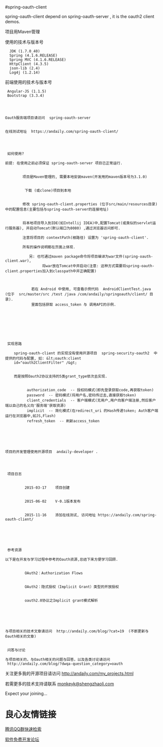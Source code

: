 #spring-oauth-client

 
  spring-oauth-client depend on  spring-oauth-server ,
  it is the oauth2 client demos.
 

 


项目用Maven管理


使用的技术与版本号
 
      JDK (1.7.0_40) 
      Spring (4.1.6.RELEASE) 
      Spring MVC (4.1.6.RELEASE) 
      HttpClient (4.3.5) 
      json-lib (2.4) 
      Log4j (1.2.14) 
 
前端使用的技术与版本号
 
     Angular-JS (1.1.5) 
     Bootstrap (3.3.4) 
 
 

 
    Oauth服务端项目请访问  spring-oauth-server 
 
 
    在线测试地址  https://andaily.com/spring-oauth-client/ 
 

 
 
     如何使用? 
     
    前提: 在使用之前必须保证 spring-oauth-server 项目已正常运行.
     
         
            项目是Maven管理的, 需要本地安装maven(开发用的maven版本号为3.1.0)
         
         
             下载 (或clone)项目到本地
         
         
            修改 spring-oauth-client.properties (位于src/main/resources目录)中的配置信息(主要包括与spring-oauth-server的连接地址)
         
         
            将本地项目导入到IDE(如Intellij IDEA)中,配置Tomcat(或类似的servlet运行服务器), 并启动Tomcat(默认端口为8080) ,通过浏览器访问即可.
             
            注意将项目的 contextPath(根路径) 设置为 'spring-oauth-client'.
             
            所有的操作说明都在页面上体现.
             
               另: 也可通过maven package命令将项目编译为war文件(spring-oauth-client.war),
                     将war放在Tomcat中并启动(注意: 这种方式需要将spring-oauth-client.properties加入到classpath中并正确配置)
         
         
             
                若在 Android 中使用, 可查看示例代码  AndroidClientTest.java (位于  src/master/src /test /java /com/andaily/springoauth/client/ 目录).
                里面包括获取 access_token 与 调用API的示例.
             
         
     
 


 
 
     实现思路 
     
        spring-oauth-client 的实现没有使用开源项目  spring-security-oauth2  中提供的代码与配置, 如: &lt;oauth:client
        id="oauth2ClientFilter" /&gt; 
     
     
        而是按照Oauth2协议支持的5类grant_type依次去实现.
         
         
              authorization_code  -- 授权码模式(即先登录获取code,再获取token) 
              password  -- 密码模式(将用户名,密码传过去,直接获取token) 
              client_credentials  -- 客户端模式(无用户,用户向客户端注册,然后客户端以自己的名义向'服务端'获取资源) 
              implicit  -- 简化模式(在redirect_uri 的Hash传递token; Auth客户端运行在浏览器中,如JS,Flash) 
              refresh_token  -- 刷新access_token 
         

     
 

 
    项目的开发管理使用开源项目  andaily-developer .
 
 

 
     项目日志 
     
         
             2015-03-17    项目创建 
         
         
             2015-06-02    V-0.1版本发布 
         
         
             2015-11-16    添加在线测试, 访问地址 https://andaily.com/spring-oauth-client/  
         
     
 

 
 
     参考资源 
     
    以下是在开发与学习过程中参考的Oauth资源,总结下来方便学习回顾.
     
          
             OAuth2：Authorization Flows 
          
          
             OAuth2：隐式授权（Implicit Grant）类型的开放授权 
          
          
             oauth2.0协议之Implicit grant模式解析 
          
     
 

 
 
    与项目相关的技术文章请访问  http://andaily.com/blog/?cat=19  (不断更新与Oauth相关的文章)
 
 
     问答与讨论 
     
    与项目相关的，与Oauth相关的问题与回答，以及各类讨论请访问 
     http://andaily.com/blog/?dwqa-question_category=oauth 
 

 
 
 关注更多我的开源项目请访问  http://andaily.com/my_projects.html 
 
 
 若需更多的技术支持请联系  monkeyk@shengzhaoli.com 
 

 
 
  Expect your joining...
 

 # 良心友情链接

[腾讯QQ群快速检索](http://u.720life.cn/s/8cf73f7c)

[软件免费开发论坛](http://u.720life.cn/s/bbb01dc0)